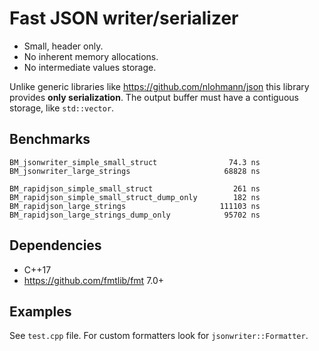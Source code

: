 # Fast JSON writer/serializer

* Small, header only.
* No inherent memory allocations.
* No intermediate values storage.

Unlike generic libraries like https://github.com/nlohmann/json this library
provides **only serialization**. The output buffer must have a contiguous storage,
like `std::vector`.

## Benchmarks

```
BM_jsonwriter_simple_small_struct                74.3 ns
BM_jsonwriter_large_strings                     68828 ns

BM_rapidjson_simple_small_struct                  261 ns
BM_rapidjson_simple_small_struct_dump_only        182 ns
BM_rapidjson_large_strings                     111103 ns
BM_rapidjson_large_strings_dump_only            95702 ns
```

## Dependencies

* C++17
* https://github.com/fmtlib/fmt 7.0+

## Examples

See `test.cpp` file. For custom formatters look for `jsonwriter::Formatter`.
